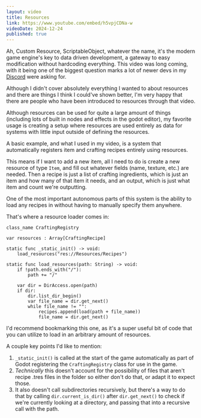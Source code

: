 ```yaml
---
layout: video
title: Resources
link: https://www.youtube.com/embed/h5vpjCDNa-w
videoDate: 2024-12-24
published: true
---
```


<script>
    import PostHeader from "/src/components/post-header.svelte";
</script>

<PostHeader name="Custom Resources"/>

Ah, Custom Resource, ScriptableObject, whatever the name, it's the modern game engine's key to data driven development, a gateway to easy modification without hardcoding everything. This video was long coming, with it being one of the biggest question marks a lot of newer devs in my [Discord](https://discord.com/invite/skPc32bUfA) were asking for. 

Although I didn't cover absolutely everything I wanted to about resources and there are things I think I could've shown better, I'm very happy that there are people who have been introduced to resources through that video. 

<PostHeader name="Data Driven Development"/>

Although resources can be used for quite a large amount of things (including lots of built in nodes and effects in the godot editor), my favorite usage is creating a setup where resources are used entirely as data for systems with little input outside of defining the resources.

A basic example, and what I used in my video, is a system that automatically registers item and crafting recipes entirely using resources.

This means if I want to add a new item, all I need to do is create a new resource of type `Item`, and fill out whatever fields (name, texture, etc.) are needed. Then a recipe is just a list of crafting ingredients, which is just an item and how many of that item it needs, and an output, which is just what item and count we're outputting.

<PostHeader name="Resource Loader"/>

One of the most important autonomous parts of this system is the ability to load any recipes in without having to manually specify them anywhere.

That's where a resource loader comes in:

```gdscript
class_name CraftingRegistry

var resources : Array[CraftingRecipe]

static func _static_init() -> void:
	load_resources("res://Resources/Recipes")

static func load_resources(path: String) -> void:
	if !path.ends_with("/"):
		path += "/"
	
	var dir = DirAccess.open(path)
	if dir:
		dir.list_dir_begin()
		var file_name = dir.get_next()
		while file_name != "":
			recipes.append(load(path + file_name))
			file_name = dir.get_next()
```

I'd recommend bookmarking this one, as it's a super useful bit of code that you can utilize to load in an arbitrary amount of resources.

A couple key points I'd like to mention:
1. `_static_init()` is called at the start of the game automatically as part of Godot registering the `CraftingRegistry` class for use in the game.
2. _Technically_ this doesn't account for the possibility of files that aren't recipe .tres files in the folder so either don't do that, or adapt it to expect those.
3. It also doesn't call subdirectories recursively, but there's a way to do that by calling `dir.current_is_dir()` after `dir.get_next()` to check if we're currently looking at a directory, and passing that into a recursive call with the path.
